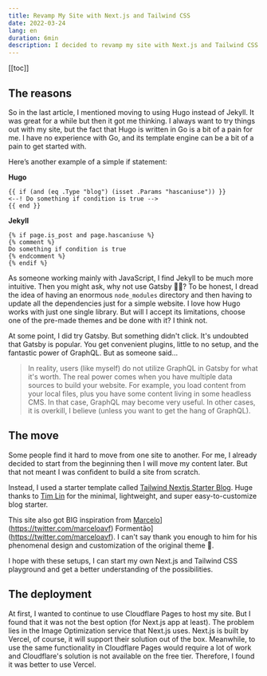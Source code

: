 ```yaml
---
title: Revamp My Site with Next.js and Tailwind CSS
date: 2022-03-24
lang: en
duration: 6min
description: I decided to revamp my site with Next.js and Tailwind CSS.
---
```


[[toc]]

## The reasons

So in the last article, I mentioned moving to using Hugo instead of Jekyll. It was great for a while but then it got me thinking. I always want to try things out with my site, but the fact that Hugo is written in Go is a bit of a pain for me. I have no experience with Go, and its template engine can be a bit of a pain to get started with.

Here’s another example of a simple if statement:

**Hugo**

```
{{ if (and (eq .Type "blog") (isset .Params "hascaniuse")) }}
<--! Do something if condition is true -->
{{ end }}
```

**Jekyll**

```
{% if page.is_post and page.hascaniuse %}
{% comment %}
Do something if condition is true
{% endcomment %}
{% endif %}
```

As someone working mainly with JavaScript, I find Jekyll to be much more intuitive. Then you might ask, why not use Gatsby 🤷‍♂️? To be honest, I dread the idea of having an enormous `node_modules` directory and then having to update all the dependencies just for a simple website. I love how Hugo works with just one single library. But will I accept its limitations, choose one of the pre-made themes and be done with it? I think not.

At some point, I did try Gatsby. But something didn't click. It's undoubted that Gatsby is popular. You get convenient plugins, little to no setup, and the fantastic power of GraphQL. But as someone said...

> In reality, users (like myself) do not utilize GraphQL in Gatsby for what it's worth. The real power comes when you have multiple data sources to build your website. For example, you load content from your local files, plus you have some content living in some headless CMS. In that case, GraphQL may become very useful. In other cases, it is overkill, I believe (unless you want to get the hang of GraphQL).

## The move

Some people find it hard to move from one site to another. For me, I already decided to start from the beginning then I will move my content later. But that not meant I was confident to build a site from scratch.

Instead, I used a starter template called [Tailwind Nextjs Starter Blog](https://github.com/timlrx/tailwind-nextjs-starter-blog). Huge thanks to [Tim Lin](https://twitter.com/timlrxx) for the minimal, lightweight, and super easy-to-customize blog starter.

This site also got BIG inspiration from [Marcelo](https://twitter.com/marceloavf)](https://twitter.com/marceloavf) Formentão](https://twitter.com/marceloavf). I can't say thank you enough to him for his phenomenal design and customization of the original theme 🙏.

I hope with these setups, I can start my own Next.js and Tailwind CSS playground and get a better understanding of the possibilities.

## The deployment

At first, I wanted to continue to use Cloudflare Pages to host my site. But I found that it was not the best option (for Next.js app at least). The problem lies in the Image Optimization service that Next.js uses. Next.js is built by Vercel, of course, it will support their solution out of the box. Meanwhile, to use the same functionality in Cloudflare Pages would require a lot of work and Cloudflare's solution is not available on the free tier. Therefore, I found it was better to use Vercel.

